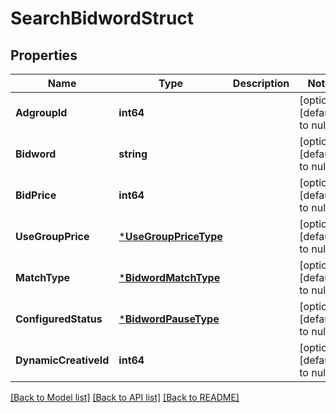 # SearchBidwordStruct

## Properties
Name | Type | Description | Notes
------------ | ------------- | ------------- | -------------
**AdgroupId** | **int64** |  | [optional] [default to null]
**Bidword** | **string** |  | [optional] [default to null]
**BidPrice** | **int64** |  | [optional] [default to null]
**UseGroupPrice** | [***UseGroupPriceType**](UseGroupPriceType.md) |  | [optional] [default to null]
**MatchType** | [***BidwordMatchType**](BidwordMatchType.md) |  | [optional] [default to null]
**ConfiguredStatus** | [***BidwordPauseType**](BidwordPauseType.md) |  | [optional] [default to null]
**DynamicCreativeId** | **int64** |  | [optional] [default to null]

[[Back to Model list]](../README.md#documentation-for-models) [[Back to API list]](../README.md#documentation-for-api-endpoints) [[Back to README]](../README.md)


